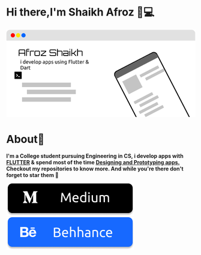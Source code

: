
# Hi there,I'm Shaikh Afroz 👋💻


 <img src="https://github.com/Afroz-Shaikh/Afroz-Shaikh/blob/master/icons/bg.png" alt="s1" width="1000">

# About🤔
<b>I'm a College student pursuing Engineering in CS, i develop apps with <a href="https://flutter.dev/"> FLUTTER</a>  & spend most of the time <a href="https://www.behance.net/afrozshaikh_">Designing and Prototyping apps. </a> Checkout my repositories to know more. And while you're there don't forget to star them 🌟</b>


 <a href="https://medium.com/@afrozshaikh_">
         <img alt="Medium Afroz-Shaikh" src="https://github.com/Afroz-Shaikh/Afroz-Shaikh/blob/master/icons/b1.png"
         >
      </a>

 <a href="https://www.behance.net/afrozshaikh_">
         <img alt="Behance Afroz-Shaikh" src="https://github.com/Afroz-Shaikh/Afroz-Shaikh/blob/master/icons/b2.png"
         >
      </a>

